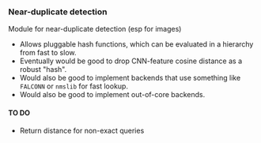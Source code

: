 ### Near-duplicate detection

Module for near-duplicate detection (esp for images)

 - Allows pluggable hash functions, which can be evaluated in a hierarchy from fast to slow.
 - Eventually would be good to drop CNN-feature cosine distance as a robust "hash".
 - Would also be good to implement backends that use something like `FALCONN` or `nmslib` for fast lookup.
 - Would also be good to implement out-of-core backends.


#### TO DO

 - Return distance for non-exact queries
